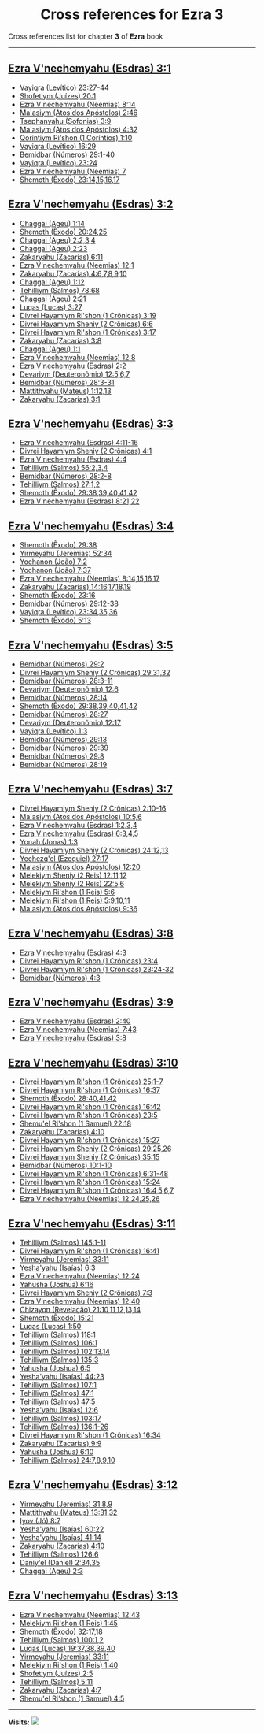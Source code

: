 <div align="center">

# Cross references for **Ezra 3**
</div>

Cross references list for chapter **3** of **Ezra** book

---

<h2 id="1"><a href="https://bible.ozzuu.com/pt_yah/1Ez/3#1" target="_blank">Ezra V'nechemyahu (Esdras) 3:1</a></h2>

- [Vayiqra (Levítico) 23:27-44](https://bible.ozzuu.com/pt_yah/Lev/23#27)
- [Shofetiym (Juízes) 20:1](https://bible.ozzuu.com/pt_yah/Jdg/20#1)
- [Ezra V'nechemyahu (Neemias) 8:14](https://bible.ozzuu.com/pt_yah/Neh/8#14)
- [Ma'asiym (Atos dos Apóstolos) 2:46](https://bible.ozzuu.com/pt_yah/Act/2#46)
- [Tsephanyahu (Sofonias) 3:9](https://bible.ozzuu.com/pt_yah/Zep/3#9)
- [Ma'asiym (Atos dos Apóstolos) 4:32](https://bible.ozzuu.com/pt_yah/Act/4#32)
- [Qorintiym Ri'shon (1 Coríntios) 1:10](https://bible.ozzuu.com/pt_yah/1Co/1#10)
- [Vayiqra (Levítico) 16:29](https://bible.ozzuu.com/pt_yah/Lev/16#29)
- [Bemidbar (Números) 29:1-40](https://bible.ozzuu.com/pt_yah/Num/29#1)
- [Vayiqra (Levítico) 23:24](https://bible.ozzuu.com/pt_yah/Lev/23#24)
- [Ezra V'nechemyahu (Neemias) 7](https://bible.ozzuu.com/pt_yah/Neh/7)
- [Shemoth (Êxodo) 23:14,15,16,17](https://bible.ozzuu.com/pt_yah/Exo/23#14)
<h2 id="2"><a href="https://bible.ozzuu.com/pt_yah/1Ez/3#2" target="_blank">Ezra V'nechemyahu (Esdras) 3:2</a></h2>

- [Chaggai (Ageu) 1:14](https://bible.ozzuu.com/pt_yah/Hag/1#14)
- [Shemoth (Êxodo) 20:24,25](https://bible.ozzuu.com/pt_yah/Exo/20#24)
- [Chaggai (Ageu) 2:2,3,4](https://bible.ozzuu.com/pt_yah/Hag/2#2)
- [Chaggai (Ageu) 2:23](https://bible.ozzuu.com/pt_yah/Hag/2#23)
- [Zakaryahu (Zacarias) 6:11](https://bible.ozzuu.com/pt_yah/Zec/6#11)
- [Ezra V'nechemyahu (Neemias) 12:1](https://bible.ozzuu.com/pt_yah/Neh/12#1)
- [Zakaryahu (Zacarias) 4:6,7,8,9,10](https://bible.ozzuu.com/pt_yah/Zec/4#6)
- [Chaggai (Ageu) 1:12](https://bible.ozzuu.com/pt_yah/Hag/1#12)
- [Tehilliym (Salmos) 78:68](https://bible.ozzuu.com/pt_yah/Psa/78#68)
- [Chaggai (Ageu) 2:21](https://bible.ozzuu.com/pt_yah/Hag/2#21)
- [Luqas (Lucas) 3:27](https://bible.ozzuu.com/pt_yah/Luk/3#27)
- [Divrei Hayamiym Ri'shon (1 Crônicas) 3:19](https://bible.ozzuu.com/pt_yah/1Ch/3#19)
- [Divrei Hayamiym Sheniy (2 Crônicas) 6:6](https://bible.ozzuu.com/pt_yah/2Ch/6#6)
- [Divrei Hayamiym Ri'shon (1 Crônicas) 3:17](https://bible.ozzuu.com/pt_yah/1Ch/3#17)
- [Zakaryahu (Zacarias) 3:8](https://bible.ozzuu.com/pt_yah/Zec/3#8)
- [Chaggai (Ageu) 1:1](https://bible.ozzuu.com/pt_yah/Hag/1#1)
- [Ezra V'nechemyahu (Neemias) 12:8](https://bible.ozzuu.com/pt_yah/Neh/12#8)
- [Ezra V'nechemyahu (Esdras) 2:2](https://bible.ozzuu.com/pt_yah/1Ez/2#2)
- [Devariym (Deuteronômio) 12:5,6,7](https://bible.ozzuu.com/pt_yah/Deu/12#5)
- [Bemidbar (Números) 28:3-31](https://bible.ozzuu.com/pt_yah/Num/28#3)
- [Mattithyahu (Mateus) 1:12,13](https://bible.ozzuu.com/pt_yah/Mat/1#12)
- [Zakaryahu (Zacarias) 3:1](https://bible.ozzuu.com/pt_yah/Zec/3#1)
<h2 id="3"><a href="https://bible.ozzuu.com/pt_yah/1Ez/3#3" target="_blank">Ezra V'nechemyahu (Esdras) 3:3</a></h2>

- [Ezra V'nechemyahu (Esdras) 4:11-16](https://bible.ozzuu.com/pt_yah/1Ez/4#11)
- [Divrei Hayamiym Sheniy (2 Crônicas) 4:1](https://bible.ozzuu.com/pt_yah/2Ch/4#1)
- [Ezra V'nechemyahu (Esdras) 4:4](https://bible.ozzuu.com/pt_yah/1Ez/4#4)
- [Tehilliym (Salmos) 56:2,3,4](https://bible.ozzuu.com/pt_yah/Psa/56#2)
- [Bemidbar (Números) 28:2-8](https://bible.ozzuu.com/pt_yah/Num/28#2)
- [Tehilliym (Salmos) 27:1,2](https://bible.ozzuu.com/pt_yah/Psa/27#1)
- [Shemoth (Êxodo) 29:38,39,40,41,42](https://bible.ozzuu.com/pt_yah/Exo/29#38)
- [Ezra V'nechemyahu (Esdras) 8:21,22](https://bible.ozzuu.com/pt_yah/1Ez/8#21)
<h2 id="4"><a href="https://bible.ozzuu.com/pt_yah/1Ez/3#4" target="_blank">Ezra V'nechemyahu (Esdras) 3:4</a></h2>

- [Shemoth (Êxodo) 29:38](https://bible.ozzuu.com/pt_yah/Exo/29#38)
- [Yirmeyahu (Jeremias) 52:34](https://bible.ozzuu.com/pt_yah/Jer/52#34)
- [Yochanon (João) 7:2](https://bible.ozzuu.com/pt_yah/Joh/7#2)
- [Yochanon (João) 7:37](https://bible.ozzuu.com/pt_yah/Joh/7#37)
- [Ezra V'nechemyahu (Neemias) 8:14,15,16,17](https://bible.ozzuu.com/pt_yah/Neh/8#14)
- [Zakaryahu (Zacarias) 14:16,17,18,19](https://bible.ozzuu.com/pt_yah/Zec/14#16)
- [Shemoth (Êxodo) 23:16](https://bible.ozzuu.com/pt_yah/Exo/23#16)
- [Bemidbar (Números) 29:12-38](https://bible.ozzuu.com/pt_yah/Num/29#12)
- [Vayiqra (Levítico) 23:34,35,36](https://bible.ozzuu.com/pt_yah/Lev/23#34)
- [Shemoth (Êxodo) 5:13](https://bible.ozzuu.com/pt_yah/Exo/5#13)
<h2 id="5"><a href="https://bible.ozzuu.com/pt_yah/1Ez/3#5" target="_blank">Ezra V'nechemyahu (Esdras) 3:5</a></h2>

- [Bemidbar (Números) 29:2](https://bible.ozzuu.com/pt_yah/Num/29#2)
- [Divrei Hayamiym Sheniy (2 Crônicas) 29:31,32](https://bible.ozzuu.com/pt_yah/2Ch/29#31)
- [Bemidbar (Números) 28:3-11](https://bible.ozzuu.com/pt_yah/Num/28#3)
- [Devariym (Deuteronômio) 12:6](https://bible.ozzuu.com/pt_yah/Deu/12#6)
- [Bemidbar (Números) 28:14](https://bible.ozzuu.com/pt_yah/Num/28#14)
- [Shemoth (Êxodo) 29:38,39,40,41,42](https://bible.ozzuu.com/pt_yah/Exo/29#38)
- [Bemidbar (Números) 28:27](https://bible.ozzuu.com/pt_yah/Num/28#27)
- [Devariym (Deuteronômio) 12:17](https://bible.ozzuu.com/pt_yah/Deu/12#17)
- [Vayiqra (Levítico) 1:3](https://bible.ozzuu.com/pt_yah/Lev/1#3)
- [Bemidbar (Números) 29:13](https://bible.ozzuu.com/pt_yah/Num/29#13)
- [Bemidbar (Números) 29:39](https://bible.ozzuu.com/pt_yah/Num/29#39)
- [Bemidbar (Números) 29:8](https://bible.ozzuu.com/pt_yah/Num/29#8)
- [Bemidbar (Números) 28:19](https://bible.ozzuu.com/pt_yah/Num/28#19)
<h2 id="7"><a href="https://bible.ozzuu.com/pt_yah/1Ez/3#7" target="_blank">Ezra V'nechemyahu (Esdras) 3:7</a></h2>

- [Divrei Hayamiym Sheniy (2 Crônicas) 2:10-16](https://bible.ozzuu.com/pt_yah/2Ch/2#10)
- [Ma'asiym (Atos dos Apóstolos) 10:5,6](https://bible.ozzuu.com/pt_yah/Act/10#5)
- [Ezra V'nechemyahu (Esdras) 1:2,3,4](https://bible.ozzuu.com/pt_yah/1Ez/1#2)
- [Ezra V'nechemyahu (Esdras) 6:3,4,5](https://bible.ozzuu.com/pt_yah/1Ez/6#3)
- [Yonah (Jonas) 1:3](https://bible.ozzuu.com/pt_yah/Jon/1#3)
- [Divrei Hayamiym Sheniy (2 Crônicas) 24:12,13](https://bible.ozzuu.com/pt_yah/2Ch/24#12)
- [Yechezq'el (Ezequiel) 27:17](https://bible.ozzuu.com/pt_yah/Eze/27#17)
- [Ma'asiym (Atos dos Apóstolos) 12:20](https://bible.ozzuu.com/pt_yah/Act/12#20)
- [Melekiym Sheniy (2 Reis) 12:11,12](https://bible.ozzuu.com/pt_yah/2Ki/12#11)
- [Melekiym Sheniy (2 Reis) 22:5,6](https://bible.ozzuu.com/pt_yah/2Ki/22#5)
- [Melekiym Ri'shon (1 Reis) 5:6](https://bible.ozzuu.com/pt_yah/1Ki/5#6)
- [Melekiym Ri'shon (1 Reis) 5:9,10,11](https://bible.ozzuu.com/pt_yah/1Ki/5#9)
- [Ma'asiym (Atos dos Apóstolos) 9:36](https://bible.ozzuu.com/pt_yah/Act/9#36)
<h2 id="8"><a href="https://bible.ozzuu.com/pt_yah/1Ez/3#8" target="_blank">Ezra V'nechemyahu (Esdras) 3:8</a></h2>

- [Ezra V'nechemyahu (Esdras) 4:3](https://bible.ozzuu.com/pt_yah/1Ez/4#3)
- [Divrei Hayamiym Ri'shon (1 Crônicas) 23:4](https://bible.ozzuu.com/pt_yah/1Ch/23#4)
- [Divrei Hayamiym Ri'shon (1 Crônicas) 23:24-32](https://bible.ozzuu.com/pt_yah/1Ch/23#24)
- [Bemidbar (Números) 4:3](https://bible.ozzuu.com/pt_yah/Num/4#3)
<h2 id="9"><a href="https://bible.ozzuu.com/pt_yah/1Ez/3#9" target="_blank">Ezra V'nechemyahu (Esdras) 3:9</a></h2>

- [Ezra V'nechemyahu (Esdras) 2:40](https://bible.ozzuu.com/pt_yah/1Ez/2#40)
- [Ezra V'nechemyahu (Neemias) 7:43](https://bible.ozzuu.com/pt_yah/Neh/7#43)
- [Ezra V'nechemyahu (Esdras) 3:8](https://bible.ozzuu.com/pt_yah/1Ez/3#8)
<h2 id="10"><a href="https://bible.ozzuu.com/pt_yah/1Ez/3#10" target="_blank">Ezra V'nechemyahu (Esdras) 3:10</a></h2>

- [Divrei Hayamiym Ri'shon (1 Crônicas) 25:1-7](https://bible.ozzuu.com/pt_yah/1Ch/25#1)
- [Divrei Hayamiym Ri'shon (1 Crônicas) 16:37](https://bible.ozzuu.com/pt_yah/1Ch/16#37)
- [Shemoth (Êxodo) 28:40,41,42](https://bible.ozzuu.com/pt_yah/Exo/28#40)
- [Divrei Hayamiym Ri'shon (1 Crônicas) 16:42](https://bible.ozzuu.com/pt_yah/1Ch/16#42)
- [Divrei Hayamiym Ri'shon (1 Crônicas) 23:5](https://bible.ozzuu.com/pt_yah/1Ch/23#5)
- [Shemu'el Ri'shon (1 Samuel) 22:18](https://bible.ozzuu.com/pt_yah/1Sm/22#18)
- [Zakaryahu (Zacarias) 4:10](https://bible.ozzuu.com/pt_yah/Zec/4#10)
- [Divrei Hayamiym Ri'shon (1 Crônicas) 15:27](https://bible.ozzuu.com/pt_yah/1Ch/15#27)
- [Divrei Hayamiym Sheniy (2 Crônicas) 29:25,26](https://bible.ozzuu.com/pt_yah/2Ch/29#25)
- [Divrei Hayamiym Sheniy (2 Crônicas) 35:15](https://bible.ozzuu.com/pt_yah/2Ch/35#15)
- [Bemidbar (Números) 10:1-10](https://bible.ozzuu.com/pt_yah/Num/10#1)
- [Divrei Hayamiym Ri'shon (1 Crônicas) 6:31-48](https://bible.ozzuu.com/pt_yah/1Ch/6#31)
- [Divrei Hayamiym Ri'shon (1 Crônicas) 15:24](https://bible.ozzuu.com/pt_yah/1Ch/15#24)
- [Divrei Hayamiym Ri'shon (1 Crônicas) 16:4,5,6,7](https://bible.ozzuu.com/pt_yah/1Ch/16#4)
- [Ezra V'nechemyahu (Neemias) 12:24,25,26](https://bible.ozzuu.com/pt_yah/Neh/12#24)
<h2 id="11"><a href="https://bible.ozzuu.com/pt_yah/1Ez/3#11" target="_blank">Ezra V'nechemyahu (Esdras) 3:11</a></h2>

- [Tehilliym (Salmos) 145:1-11](https://bible.ozzuu.com/pt_yah/Psa/145#1)
- [Divrei Hayamiym Ri'shon (1 Crônicas) 16:41](https://bible.ozzuu.com/pt_yah/1Ch/16#41)
- [Yirmeyahu (Jeremias) 33:11](https://bible.ozzuu.com/pt_yah/Jer/33#11)
- [Yesha'yahu (Isaías) 6:3](https://bible.ozzuu.com/pt_yah/Isa/6#3)
- [Ezra V'nechemyahu (Neemias) 12:24](https://bible.ozzuu.com/pt_yah/Neh/12#24)
- [Yahusha (Joshua) 6:16](https://bible.ozzuu.com/pt_yah/Jos/6#16)
- [Divrei Hayamiym Sheniy (2 Crônicas) 7:3](https://bible.ozzuu.com/pt_yah/2Ch/7#3)
- [Ezra V'nechemyahu (Neemias) 12:40](https://bible.ozzuu.com/pt_yah/Neh/12#40)
- [Chizayon (Revelação) 21:10,11,12,13,14](https://bible.ozzuu.com/pt_yah/Rev/21#10)
- [Shemoth (Êxodo) 15:21](https://bible.ozzuu.com/pt_yah/Exo/15#21)
- [Luqas (Lucas) 1:50](https://bible.ozzuu.com/pt_yah/Luk/1#50)
- [Tehilliym (Salmos) 118:1](https://bible.ozzuu.com/pt_yah/Psa/118#1)
- [Tehilliym (Salmos) 106:1](https://bible.ozzuu.com/pt_yah/Psa/106#1)
- [Tehilliym (Salmos) 102:13,14](https://bible.ozzuu.com/pt_yah/Psa/102#13)
- [Tehilliym (Salmos) 135:3](https://bible.ozzuu.com/pt_yah/Psa/135#3)
- [Yahusha (Joshua) 6:5](https://bible.ozzuu.com/pt_yah/Jos/6#5)
- [Yesha'yahu (Isaías) 44:23](https://bible.ozzuu.com/pt_yah/Isa/44#23)
- [Tehilliym (Salmos) 107:1](https://bible.ozzuu.com/pt_yah/Psa/107#1)
- [Tehilliym (Salmos) 47:1](https://bible.ozzuu.com/pt_yah/Psa/47#1)
- [Tehilliym (Salmos) 47:5](https://bible.ozzuu.com/pt_yah/Psa/47#5)
- [Yesha'yahu (Isaías) 12:6](https://bible.ozzuu.com/pt_yah/Isa/12#6)
- [Tehilliym (Salmos) 103:17](https://bible.ozzuu.com/pt_yah/Psa/103#17)
- [Tehilliym (Salmos) 136:1-26](https://bible.ozzuu.com/pt_yah/Psa/136#1)
- [Divrei Hayamiym Ri'shon (1 Crônicas) 16:34](https://bible.ozzuu.com/pt_yah/1Ch/16#34)
- [Zakaryahu (Zacarias) 9:9](https://bible.ozzuu.com/pt_yah/Zec/9#9)
- [Yahusha (Joshua) 6:10](https://bible.ozzuu.com/pt_yah/Jos/6#10)
- [Tehilliym (Salmos) 24:7,8,9,10](https://bible.ozzuu.com/pt_yah/Psa/24#7)
<h2 id="12"><a href="https://bible.ozzuu.com/pt_yah/1Ez/3#12" target="_blank">Ezra V'nechemyahu (Esdras) 3:12</a></h2>

- [Yirmeyahu (Jeremias) 31:8,9](https://bible.ozzuu.com/pt_yah/Jer/31#8)
- [Mattithyahu (Mateus) 13:31,32](https://bible.ozzuu.com/pt_yah/Mat/13#31)
- [Iyov (Jó) 8:7](https://bible.ozzuu.com/pt_yah/Job/8#7)
- [Yesha'yahu (Isaías) 60:22](https://bible.ozzuu.com/pt_yah/Isa/60#22)
- [Yesha'yahu (Isaías) 41:14](https://bible.ozzuu.com/pt_yah/Isa/41#14)
- [Zakaryahu (Zacarias) 4:10](https://bible.ozzuu.com/pt_yah/Zec/4#10)
- [Tehilliym (Salmos) 126:6](https://bible.ozzuu.com/pt_yah/Psa/126#6)
- [Daniy'el (Daniel) 2:34,35](https://bible.ozzuu.com/pt_yah/Dan/2#34)
- [Chaggai (Ageu) 2:3](https://bible.ozzuu.com/pt_yah/Hag/2#3)
<h2 id="13"><a href="https://bible.ozzuu.com/pt_yah/1Ez/3#13" target="_blank">Ezra V'nechemyahu (Esdras) 3:13</a></h2>

- [Ezra V'nechemyahu (Neemias) 12:43](https://bible.ozzuu.com/pt_yah/Neh/12#43)
- [Melekiym Ri'shon (1 Reis) 1:45](https://bible.ozzuu.com/pt_yah/1Ki/1#45)
- [Shemoth (Êxodo) 32:17,18](https://bible.ozzuu.com/pt_yah/Exo/32#17)
- [Tehilliym (Salmos) 100:1,2](https://bible.ozzuu.com/pt_yah/Psa/100#1)
- [Luqas (Lucas) 19:37,38,39,40](https://bible.ozzuu.com/pt_yah/Luk/19#37)
- [Yirmeyahu (Jeremias) 33:11](https://bible.ozzuu.com/pt_yah/Jer/33#11)
- [Melekiym Ri'shon (1 Reis) 1:40](https://bible.ozzuu.com/pt_yah/1Ki/1#40)
- [Shofetiym (Juízes) 2:5](https://bible.ozzuu.com/pt_yah/Jdg/2#5)
- [Tehilliym (Salmos) 5:11](https://bible.ozzuu.com/pt_yah/Psa/5#11)
- [Zakaryahu (Zacarias) 4:7](https://bible.ozzuu.com/pt_yah/Zec/4#7)
- [Shemu'el Ri'shon (1 Samuel) 4:5](https://bible.ozzuu.com/pt_yah/1Sm/4#5)


---

**Visits:**
![](https://profile-counter.glitch.me/visitCounter_crossrefs53/count.svg)
